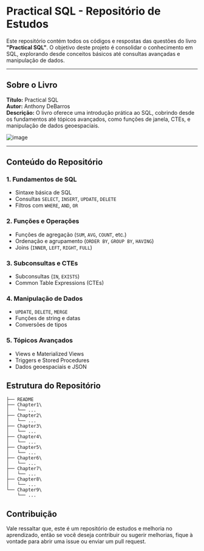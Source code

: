 # **Practical SQL - Repositório de Estudos**

Este repositório contém todos os códigos e respostas das questões do livro **"Practical SQL"**. O objetivo deste projeto é consolidar o conhecimento em SQL, explorando desde conceitos básicos até consultas avançadas e manipulação de dados.

---

## **Sobre o Livro**

**Título:** Practical SQL  
**Autor:** Anthony DeBarros  
**Descrição:** O livro oferece uma introdução prática ao SQL, cobrindo desde os fundamentos até tópicos avançados, como funções de janela, CTEs, e manipulação de dados geoespaciais.

![image](https://github.com/user-attachments/assets/a606e67b-48aa-4fe0-a050-00c9d17ee63e)

---

## **Conteúdo do Repositório**

###  **1. Fundamentos de SQL**

- Sintaxe básica de SQL
- Consultas `SELECT`, `INSERT`, `UPDATE`, `DELETE`
- Filtros com `WHERE`, `AND`, `OR`

###  **2. Funções e Operações**

- Funções de agregação (`SUM`, `AVG`, `COUNT`, etc.)
- Ordenação e agrupamento (`ORDER BY`, `GROUP BY`, `HAVING`)
- Joins (`INNER`, `LEFT`, `RIGHT`, `FULL`)

###  **3. Subconsultas e CTEs**

- Subconsultas (`IN`, `EXISTS`)
- Common Table Expressions (CTEs)

###  **4. Manipulação de Dados**

- `UPDATE`, `DELETE`, `MERGE`
- Funções de string e datas
- Conversões de tipos

###  **5. Tópicos Avançados**

- Views e Materialized Views
- Triggers e Stored Procedures
- Dados geoespaciais e JSON

## **Estrutura do Repositório**

    ├── README
    ├── Chapter1\
    │   └── ...
    ├── Chapter2\
    │   └── ...
    ├── Chapter3\
    │   └── ...
    ├── Chapter4\
    │   └── ...
    ├── Chapter5\
    │   └── ...
    ├── Chapter6\
    │   └── ...
    ├── Chapter7\
    │   └── ...
    ├── Chapter8\
    │   └── ...
    └── Chapter9\
        └── ...

## Contribuição
Vale ressaltar que, este é um repositório de estudos e melhoria no aprendizado, então se você deseja contribuir ou sugerir melhorias, fique à vontade para abrir uma issue ou enviar um pull request.
